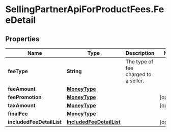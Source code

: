# SellingPartnerApiForProductFees.FeeDetail

## Properties
Name | Type | Description | Notes
------------ | ------------- | ------------- | -------------
**feeType** | **String** | The type of fee charged to a seller. | 
**feeAmount** | [**MoneyType**](MoneyType.md) |  | 
**feePromotion** | [**MoneyType**](MoneyType.md) |  | [optional] 
**taxAmount** | [**MoneyType**](MoneyType.md) |  | [optional] 
**finalFee** | [**MoneyType**](MoneyType.md) |  | 
**includedFeeDetailList** | [**IncludedFeeDetailList**](IncludedFeeDetailList.md) |  | [optional] 

